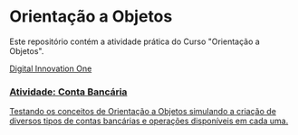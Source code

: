 # Orientação a Objetos
Este repositório contém a atividade prática do Curso "Orientação a Objetos". <div><a href="https://www.dio.me/">Digital Innovation One</div>

### Atividade: Conta Bancária
Testando os conceitos de Orientação a Objetos simulando a criação de diversos tipos de contas bancárias e operações disponíveis em cada uma.